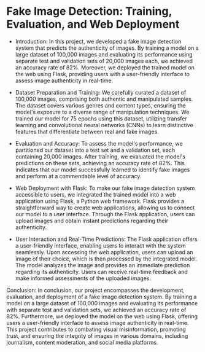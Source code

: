 # Fake Image Detection: Training, Evaluation, and Web Deployment

- Introduction:
In this project, we developed a fake image detection system that predicts the authenticity of images. By training a model on a large dataset of 100,000 images and evaluating its performance using separate test and validation sets of 20,000 images each, we achieved an accuracy rate of 82%. Moreover, we deployed the trained model on the web using Flask, providing users with a user-friendly interface to assess image authenticity in real-time.

- Dataset Preparation and Training:
We carefully curated a dataset of 100,000 images, comprising both authentic and manipulated samples. The dataset covers various genres and content types, ensuring the model's exposure to a diverse range of manipulation techniques. We trained our model for 75 epochs using this dataset, utilizing transfer learning and convolutional neural networks (CNNs) to learn distinctive features that differentiate between real and fake images.

- Evaluation and Accuracy:
To assess the model's performance, we partitioned our dataset into a test set and a validation set, each containing 20,000 images. After training, we evaluated the model's predictions on these sets, achieving an accuracy rate of 82%. This indicates that our model successfully learned to identify fake images and perform at a commendable level of accuracy.

- Web Deployment with Flask:
To make our fake image detection system accessible to users, we integrated the trained model into a web application using Flask, a Python web framework. Flask provides a straightforward way to create web applications, allowing us to connect our model to a user interface. Through the Flask application, users can upload images and obtain instant predictions regarding their authenticity.

- User Interaction and Real-Time Predictions:
The Flask application offers a user-friendly interface, enabling users to interact with the system seamlessly. Upon accessing the web application, users can upload an image of their choice, which is then processed by the integrated model. The model analyzes the image and provides an immediate prediction regarding its authenticity. Users can receive real-time feedback and make informed assessments of the uploaded images.

Conclusion:
In conclusion, our project encompasses the development, evaluation, and deployment of a fake image detection system. By training a model on a large dataset of 100,000 images and evaluating its performance with separate test and validation sets, we achieved an accuracy rate of 82%. Furthermore, we deployed the model on the web using Flask, offering users a user-friendly interface to assess image authenticity in real-time. This project contributes to combating visual misinformation, promoting trust, and ensuring the integrity of images in various domains, including journalism, content moderation, and social media platforms.
